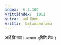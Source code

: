 ```yaml
---
index:  6.3.100
vrittiindex:  1011
sutra:  अर्थे विभाषा
vritti:  balamanorama 
---
```


अर्थे विभाषा। `अन्यस्य दु`गिति शेषः। 

